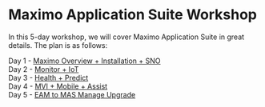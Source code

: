 # Maximo Application Suite Workshop

In this 5-day workshop, we will cover Maximo Application Suite in great details. The plan is as follows:

Day 1 - [Maximo Overview + Installation + SNO](https://github.com/cloud-native-toolkit/mas-workshop/tree/main/Content/MAS%20Overview%20%2B%20Installation%20%2B%20SNO)  
Day 2 - [Monitor + IoT](https://github.com/cloud-native-toolkit/mas-workshop/tree/main/Content/Monitor%20%2B%20IoT)  
Day 3 - [Health + Predict](https://github.com/cloud-native-toolkit/mas-workshop/tree/main/Content/Health%20%2B%20Predict)  
Day 4 - [MVI + Mobile + Assist](https://github.com/cloud-native-toolkit/mas-workshop/tree/main/Content/MVI%20%2B%20Mobile)  
Day 5 - [EAM to MAS Manage Upgrade](https://github.com/cloud-native-toolkit/mas-workshop/tree/main/Content/EAM%20to%20MAS%20Manage%20Upgrade)